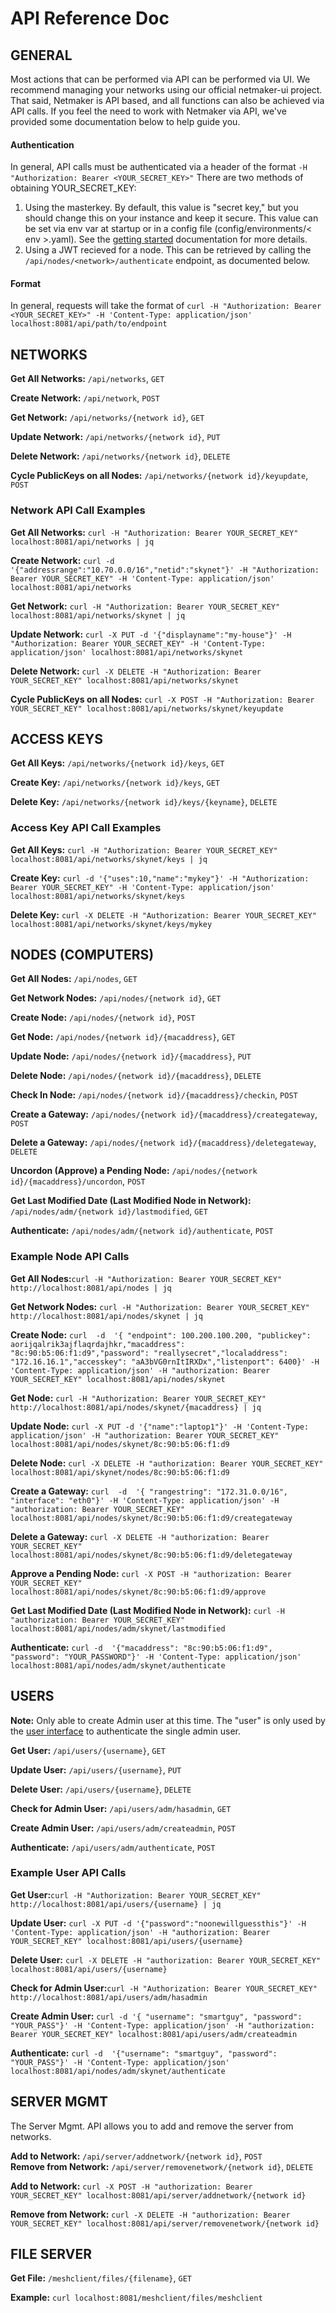 # API Reference Doc

## GENERAL

Most actions that can be performed via API can be performed via UI. We recommend managing your networks using our official netmaker-ui project. That said, Netmaker is API based, and all functions can also be achieved via API calls. If you feel the need to work with Netmaker via API, we've provided some documentation below to help guide you.
 
#### Authentication
 In general, API calls must be authenticated via a header of  the format  `-H "Authorization: Bearer <YOUR_SECRET_KEY>"` There are two methods of obtaining YOUR_SECRET_KEY:
1. Using the masterkey. By default, this value is "secret key," but you should change this on your instance and keep it secure. This value can be set via env var at startup or in a config file (config/environments/< env >.yaml). See the [getting started](./GETTING_STARTED.md) documentation for more details.
2. Using a JWT recieved for a node. This  can be retrieved by calling the `/api/nodes/<network>/authenticate` endpoint, as documented below.

#### Format 
In general, requests will take the format of `curl -H "Authorization: Bearer <YOUR_SECRET_KEY>" -H 'Content-Type: application/json' localhost:8081/api/path/to/endpoint`

## NETWORKS

**Get All Networks:** `/api/networks`, `GET` 
  
**Create Network:** `/api/network`, `POST` 
  
**Get Network:** `/api/networks/{network id}`, `GET`  
  
**Update Network:** `/api/networks/{network id}`, `PUT`  
  
**Delete Network:** `/api/networks/{network id}`, `DELETE`  
  
**Cycle PublicKeys on all Nodes:** `/api/networks/{network id}/keyupdate`, `POST`  
  
  
### Network  API Call Examples
  
  
**Get All Networks:** `curl -H "Authorization: Bearer YOUR_SECRET_KEY" localhost:8081/api/networks | jq`

**Create Network:** `curl -d '{"addressrange":"10.70.0.0/16","netid":"skynet"}' -H "Authorization: Bearer YOUR_SECRET_KEY" -H 'Content-Type: application/json' localhost:8081/api/networks`

**Get Network:** `curl -H "Authorization: Bearer YOUR_SECRET_KEY" localhost:8081/api/networks/skynet | jq`

**Update Network:** `curl -X PUT -d '{"displayname":"my-house"}' -H "Authorization: Bearer YOUR_SECRET_KEY" -H 'Content-Type: application/json' localhost:8081/api/networks/skynet`

**Delete Network:** `curl -X DELETE -H "Authorization: Bearer YOUR_SECRET_KEY" localhost:8081/api/networks/skynet`

**Cycle PublicKeys on all Nodes:** `curl -X POST -H "Authorization: Bearer YOUR_SECRET_KEY" localhost:8081/api/networks/skynet/keyupdate`

## ACCESS KEYS

**Get All Keys:** `/api/networks/{network id}/keys`, `GET` 
  
**Create Key:** `/api/networks/{network id}/keys`, `GET` 
  
**Delete Key:** `/api/networks/{network id}/keys/{keyname}`, `DELETE` 
  
  
### Access Key API Call Examples
  
   
**Get All Keys:** `curl -H "Authorization: Bearer YOUR_SECRET_KEY" localhost:8081/api/networks/skynet/keys | jq`
  
**Create Key:** `curl -d '{"uses":10,"name":"mykey"}' -H "Authorization: Bearer YOUR_SECRET_KEY" -H 'Content-Type: application/json' localhost:8081/api/networks/skynet/keys`
  
**Delete Key:** `curl -X DELETE -H "Authorization: Bearer YOUR_SECRET_KEY" localhost:8081/api/networks/skynet/keys/mykey`
  
    
## NODES (COMPUTERS)
  
  
**Get All Nodes:** `/api/nodes`, `GET` 
  
**Get Network Nodes:** `/api/nodes/{network id}`, `GET` 
  
**Create Node:** `/api/nodes/{network id}`, `POST`  
  
**Get Node:** `/api/nodes/{network id}/{macaddress}`, `GET`  
  
**Update Node:** `/api/nodes/{network id}/{macaddress}`, `PUT`  
  
**Delete Node:** `/api/nodes/{network id}/{macaddress}`, `DELETE`  
  
**Check In Node:** `/api/nodes/{network id}/{macaddress}/checkin`, `POST`  
  
**Create a Gateway:** `/api/nodes/{network id}/{macaddress}/creategateway`, `POST`  
  
**Delete a Gateway:** `/api/nodes/{network id}/{macaddress}/deletegateway`, `DELETE`  
  
**Uncordon (Approve) a Pending Node:** `/api/nodes/{network id}/{macaddress}/uncordon`, `POST`  
  
**Get Last Modified Date (Last Modified Node in Network):** `/api/nodes/adm/{network id}/lastmodified`, `GET`  
  
**Authenticate:** `/api/nodes/adm/{network id}/authenticate`, `POST`  
  
  
### Example Node API Calls
  
  
**Get All Nodes:**`curl -H "Authorization: Bearer YOUR_SECRET_KEY" http://localhost:8081/api/nodes | jq`
  
**Get Network Nodes:** `curl -H "Authorization: Bearer YOUR_SECRET_KEY" http://localhost:8081/api/nodes/skynet | jq`
    
**Create Node:** `curl  -d  '{ "endpoint": 100.200.100.200, "publickey": aorijqalrik3ajflaqrdajhkr,"macaddress": "8c:90:b5:06:f1:d9","password": "reallysecret","localaddress": "172.16.16.1","accesskey": "aA3bVG0rnItIRXDx","listenport": 6400}' -H 'Content-Type: application/json' -H "authorization: Bearer YOUR_SECRET_KEY" localhost:8081/api/nodes/skynet`
    
**Get Node:** `curl -H "Authorization: Bearer YOUR_SECRET_KEY" http://localhost:8081/api/nodes/skynet/{macaddress} | jq`  
  
**Update Node:** `curl -X PUT -d '{"name":"laptop1"}' -H 'Content-Type: application/json' -H "authorization: Bearer YOUR_SECRET_KEY" localhost:8081/api/nodes/skynet/8c:90:b5:06:f1:d9`
  
**Delete Node:** `curl -X DELETE -H "authorization: Bearer YOUR_SECRET_KEY" localhost:8081/api/skynet/nodes/8c:90:b5:06:f1:d9`
  
**Create a Gateway:** `curl  -d  '{ "rangestring": "172.31.0.0/16", "interface": "eth0"}' -H 'Content-Type: application/json' -H "authorization: Bearer YOUR_SECRET_KEY" localhost:8081/api/nodes/skynet/8c:90:b5:06:f1:d9/creategateway`
  
**Delete a Gateway:** `curl -X DELETE -H "authorization: Bearer YOUR_SECRET_KEY" localhost:8081/api/nodes/skynet/8c:90:b5:06:f1:d9/deletegateway`
  
**Approve a Pending Node:** `curl -X POST -H "authorization: Bearer YOUR_SECRET_KEY" localhost:8081/api/nodes/skynet/8c:90:b5:06:f1:d9/approve`
  
**Get Last Modified Date (Last Modified Node in Network):** `curl -H "authorization: Bearer YOUR_SECRET_KEY" localhost:8081/api/nodes/adm/skynet/lastmodified`

**Authenticate:** `curl -d  '{"macaddress": "8c:90:b5:06:f1:d9", "password": "YOUR_PASSWORD"}' -H 'Content-Type: application/json' localhost:8081/api/nodes/adm/skynet/authenticate`
  
  
## USERS
  
  
**Note:** Only able to create Admin user at this time. The "user" is only used by the [user interface](https://github.com/gravitl/netmaker-ui) to authenticate the  single  admin user.

**Get User:** `/api/users/{username}`, `GET`  
  
**Update User:** `/api/users/{username}`, `PUT`  
  
**Delete User:** `/api/users/{username}`, `DELETE`  
  
**Check for Admin User:** `/api/users/adm/hasadmin`, `GET` 
  
**Create Admin User:** `/api/users/adm/createadmin`, `POST` 
  
**Authenticate:** `/api/users/adm/authenticate`, `POST` 
  
  
### Example User API Calls

  
**Get User:**`curl -H "Authorization: Bearer YOUR_SECRET_KEY" http://localhost:8081/api/users/{username} | jq`

**Update User:** `curl -X PUT -d '{"password":"noonewillguessthis"}' -H 'Content-Type: application/json' -H "authorization: Bearer YOUR_SECRET_KEY" localhost:8081/api/users/{username}`
  
**Delete User:** `curl -X DELETE -H "authorization: Bearer YOUR_SECRET_KEY" localhost:8081/api/users/{username}`
  
**Check for Admin User:**`curl -H "Authorization: Bearer YOUR_SECRET_KEY" http://localhost:8081/api/users/adm/hasadmin`
  
**Create Admin User:** `curl -d '{ "username": "smartguy", "password": "YOUR_PASS"}' -H 'Content-Type: application/json' -H "authorization: Bearer YOUR_SECRET_KEY" localhost:8081/api/users/adm/createadmin`
   
**Authenticate:** `curl -d  '{"username": "smartguy", "password": "YOUR_PASS"}' -H 'Content-Type: application/json' localhost:8081/api/nodes/adm/skynet/authenticate`
  
## SERVER MGMT

The Server Mgmt. API allows you to add and remove the server from networks.

**Add to Network:** `/api/server/addnetwork/{network id}`, `POST`  
**Remove from Network:** `/api/server/removenetwork/{network id}`, `DELETE`  

**Add to Network:**  `curl -X POST -H "authorization: Bearer YOUR_SECRET_KEY" localhost:8081/api/server/addnetwork/{network id}`

**Remove from Network:** `curl -X DELETE -H "authorization: Bearer YOUR_SECRET_KEY" localhost:8081/api/server/removenetwork/{network id}`

## FILE SERVER
**Get File:** `/meshclient/files/{filename}`, `GET`
  
**Example:**  `curl localhost:8081/meshclient/files/meshclient`
